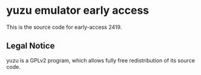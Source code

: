 yuzu emulator early access
=============

This is the source code for early-access 2419.

## Legal Notice

yuzu is a GPLv2 program, which allows fully free redistribution of its source code.